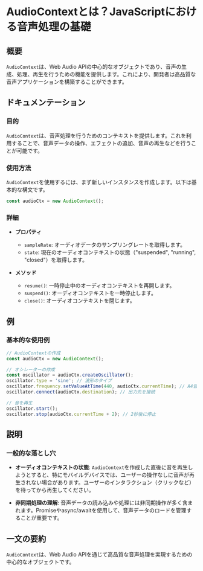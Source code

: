 <!--
Meta Description: # AudioContextとは？JavaScriptにおける音声処理の基礎 ## 概要 `AudioContext`は、Web Audio APIの中心的なオブジェクトであり、音声の生成、処理、再生を行うための機能を提供します。これにより、開発者は高品質な音声アプリケーションを構築することができま...
Meta Keywords: audiocontext, audioctx, oscillator, const, web
-->

# AudioContextとは？JavaScriptにおける音声処理の基礎

## 概要
`AudioContext`は、Web Audio APIの中心的なオブジェクトであり、音声の生成、処理、再生を行うための機能を提供します。これにより、開発者は高品質な音声アプリケーションを構築することができます。

## ドキュメンテーション

### 目的
`AudioContext`は、音声処理を行うためのコンテキストを提供します。これを利用することで、音声データの操作、エフェクトの追加、音声の再生などを行うことが可能です。

### 使用方法
`AudioContext`を使用するには、まず新しいインスタンスを作成します。以下は基本的な構文です。

```javascript
const audioCtx = new AudioContext();
```

### 詳細
- **プロパティ**
  - `sampleRate`: オーディオデータのサンプリングレートを取得します。
  - `state`: 現在のオーディオコンテキストの状態（"suspended", "running", "closed"）を取得します。
  
- **メソッド**
  - `resume()`: 一時停止中のオーディオコンテキストを再開します。
  - `suspend()`: オーディオコンテキストを一時停止します。
  - `close()`: オーディオコンテキストを閉じます。

## 例

### 基本的な使用例

```javascript
// AudioContextの作成
const audioCtx = new AudioContext();

// オシレーターの作成
const oscillator = audioCtx.createOscillator();
oscillator.type = 'sine'; // 波形のタイプ
oscillator.frequency.setValueAtTime(440, audioCtx.currentTime); // A4音の周波数
oscillator.connect(audioCtx.destination); // 出力先を接続

// 音を再生
oscillator.start();
oscillator.stop(audioCtx.currentTime + 2); // 2秒後に停止
```

## 説明

### 一般的な落とし穴
- **オーディオコンテキストの状態**: `AudioContext`を作成した直後に音を再生しようとすると、特にモバイルデバイスでは、ユーザーの操作なしに音声が再生されない場合があります。ユーザーのインタラクション（クリックなど）を待ってから再生してください。

- **非同期処理の理解**: 音声データの読み込みや処理には非同期操作が多く含まれます。Promiseやasync/awaitを使用して、音声データのロードを管理することが重要です。

## 一文の要約
`AudioContext`は、Web Audio APIを通じて高品質な音声処理を実現するための中心的なオブジェクトです。